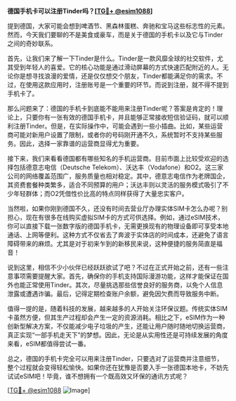 **德国手机卡可以注册Tinder吗？[[TG💪+ @esim1088](https://t.me/s/esim1088)]**

提到德国，大家可能会想到啤酒节、黑森林蛋糕、奔驰和宝马这些标志性的元素。然而，今天我们要聊的不是美食或豪车，而是关于德国的手机卡以及它与Tinder之间的奇妙联系。

首先，让我们来了解一下Tinder是什么。Tinder是一款风靡全球的社交软件，尤其受到年轻人的喜爱。它的核心功能是通过滑动屏幕的方式快速匹配附近的人。无论你是想寻找浪漫的爱情，还是仅仅想交个朋友，Tinder都能满足你的需求。不过，在使用这款应用时，注册账号是一个重要的环节。而说到注册，就不得不提到手机卡了。

那么问题来了：德国的手机卡到底能不能用来注册Tinder呢？答案是肯定的！理论上，只要你有一张有效的德国手机卡，并且能够正常接收短信验证码，就可以顺利注册Tinder。但是，在实际操作中，可能会遇到一些小插曲。比如，某些运营商可能对新用户设置了限制，或者你的号码刚开通不久，系统暂时不支持某些服务。因此，选择一家靠谱的运营商显得尤为重要。

接下来，我们来看看德国都有哪些知名的手机运营商。目前市面上比较受欢迎的选择包括德意志电信（Deutsche Telekom）、沃达丰（Vodafone）和O2。这三家公司的网络覆盖范围广，服务质量也相对稳定。其中，德意志电信作为老牌国企，其资费套餐种类繁多，适合不同预算的用户；沃达丰则以灵活的服务模式吸引了不少年轻群体；而O2凭借性价比高的特点同样获得了大量忠实客户。

当然啦，如果你刚到德国不久，还没有时间去营业厅办理实体SIM卡怎么办呢？别担心，现在有很多在线购买虚拟SIM卡的方式可供选择。例如，通过eSIM技术，你可以直接下载一张数字版的德国手机卡，无需更换现有的物理设备即可享受本地通话、上网等便利。这种方式不仅省去了奔波于实体店的时间成本，还避免了语言障碍带来的麻烦。尤其是对于初来乍到的新移民来说，这种便捷的服务简直是福音！

说到这里，相信不少小伙伴已经跃跃欲试了吧？不过在正式开始之前，还有一些注意事项需要提醒大家。首先，确保你的手机支持国际漫游功能，这样才能保证在国外也能正常使用Tinder。其次，尽量挑选那些信誉良好的服务商，以免个人信息泄露或遭遇诈骗。最后，记得定期检查账户余额，避免因欠费而导致服务中断。

值得一提的是，随着科技的发展，越来越多的人开始关注环保议题。传统实体SIM卡虽然方便，但其生产过程却会产生一定的资源消耗。相比之下，eSIM作为一种创新型解决方案，不仅能减少电子垃圾的产生，还能让用户随时随地切换运营商，真正实现“一部手机走天下”的梦想。因此，无论是从实用性还是可持续发展的角度来看，eSIM都值得尝试一番。

总之，德国的手机卡完全可以用来注册Tinder，只要选对了运营商并注意细节，整个过程就会变得轻松愉快。如果你还在犹豫是否要入手一张德国本地卡，不妨先试试eSIM吧！毕竟，谁不想拥有一个既高效又环保的通讯方式呢？

[[TG💪+ @esim1088](https://t.me/s/esim1088) ![Image](https://i.postimg.cc/4NQfJmqS/Snipaste-2025-05-13-00-14-12.png)]